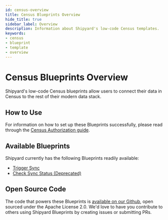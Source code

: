 ```yaml
---
id: census-overview
title: Census Blueprints Overview
hide_title: true
sidebar_label: Overview
description: Information about Shipyard's low-code Census templates.
keywords:
- census
- blueprint
- template
- overview
---
```


# Census Blueprints Overview

Shipyard's low-code Census blueprints allow users to connect their data in Census to the rest of their modern data stack.


## How to Use
For information on how to set up these Blueprints successfully, please read through the [Census Authorization guide](census-authorization.md).


## Available Blueprints
Shipyard currently has the following Blueprints readily available: 
- [Trigger Sync](census-trigger-sync.md)
- [Check Sync Status (Deprecated)](census-check-sync-status.md)

## Open Source Code
The code that powers these Blueprints is [available on our Github](https://github.com/shipyardapp/census-blueprints/tree/main/census_blueprints), open sourced under the Apache License 2.0. We'd love to have you contribute to others using Shipyard Blueprints by creating issues or submitting PRs.

